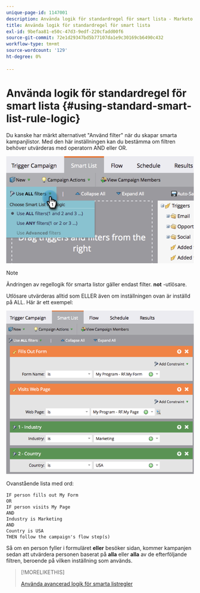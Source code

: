 ```yaml
---
unique-page-id: 1147001
description: Använda logik för standardregel för smart lista - Marketo Docs - produktdokumentation
title: Använda logik för standardregel för smart lista
exl-id: 9befaa81-e50c-47d3-9edf-220cfadd00f6
source-git-commit: 72e1d29347bd5b77107da1e9c30169cb6490c432
workflow-type: tm+mt
source-wordcount: '129'
ht-degree: 0%

---
```


# Använda logik för standardregel för smart lista {#using-standard-smart-list-rule-logic}

Du kanske har märkt alternativet &quot;Använd filter&quot; när du skapar smarta kampanjlistor. Med den här inställningen kan du bestämma om filtren behöver utvärderas med operatorn AND eller OR.

![](assets/image2014-9-22-14-3a12-3a42.png)

>[!NOTE]
>
>Ändringen av regellogik för smarta listor gäller endast filter. **not** -utlösare.

Utlösare utvärderas alltid som ELLER även om inställningen ovan är inställd på ALL.  Här är ett exempel:

![](assets/image2014-9-22-14-3a12-3a57.png)

Ovanstående lista med ord:

```box
IF person fills out My Form
OR
IF person visits My Page 
AND 
Industry is Marketing 
AND 
Country is USA 
THEN follow the campaign's flow step(s)
```

Så om en person fyller i formuläret **eller** besöker sidan, kommer kampanjen sedan att utvärdera personen baserat på **alla** eller **alla** av de efterföljande filtren, beroende på vilken inställning som används.

>[!MORELIKETHIS]
>
>[Använda avancerad logik för smarta listregler](/help/marketo/product-docs/core-marketo-concepts/smart-lists-and-static-lists/using-smart-lists/using-advanced-smart-list-rule-logic.md)
